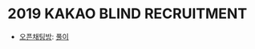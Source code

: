 2019 KAKAO BLIND RECRUITMENT
===

- [오픈채팅방](https://programmers.co.kr/learn/courses/30/lessons/42888): [풀이](./42888.java)
